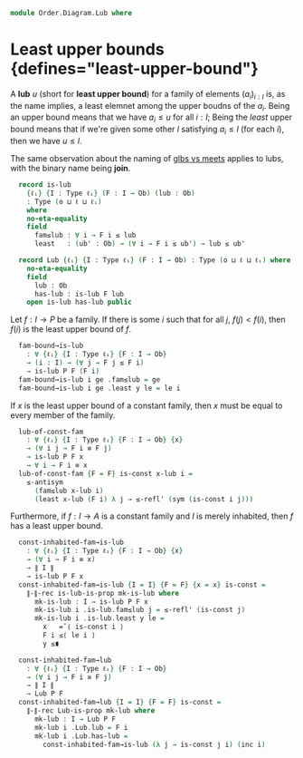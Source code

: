 <!--
```agda
open import Cat.Diagram.Coproduct
open import Cat.Diagram.Initial
open import Cat.Prelude

open import Data.Bool

open import Order.Base
open import Order.Cat

import Order.Reasoning
```
-->

```agda
module Order.Diagram.Lub where
```

<!--
```agda
module _ {o ℓ} (P : Poset o ℓ) where
  open Poset P
```
-->

# Least upper bounds {defines="least-upper-bound"}

A **lub** $u$ (short for **least upper bound**) for a family of
elements $(a_i)_{i : I}$ is, as the name implies, a least elemnet among
the upper boudns of the $a_i$. Being an upper bound means that we have
$a_i \le u$ for all $i : I$; Being the _least_ upper bound means that
if we're given some other $l$ satisfying $a_i \le l$ (for each $i$),
then we have $u \le l$.

The same observation about the naming of [glbs vs meets] applies to
lubs, with the binary name being **join**.

[glbs vs meets]: Order.Diagram.Glb.html

```agda
  record is-lub
    {ℓᵢ} {I : Type ℓᵢ} (F : I → Ob) (lub : Ob)
    : Type (o ⊔ ℓ ⊔ ℓᵢ)
    where
    no-eta-equality
    field
      fam≤lub : ∀ i → F i ≤ lub
      least   : (ub' : Ob) → (∀ i → F i ≤ ub') → lub ≤ ub'

  record Lub {ℓᵢ} {I : Type ℓᵢ} (F : I → Ob) : Type (o ⊔ ℓ ⊔ ℓᵢ) where
    no-eta-equality
    field
      lub : Ob
      has-lub : is-lub F lub
    open is-lub has-lub public
```

<!--
```agda
module _ {o ℓ} {P : Poset o ℓ} where
  open Order.Reasoning P
  open is-lub

  private unquoteDecl eqv = declare-record-iso eqv (quote is-lub)

  is-lub-is-prop
    : ∀ {ℓᵢ} {I : Type ℓᵢ} {F : I → Ob} {lub : Ob}
    → is-prop (is-lub P F lub)
  is-lub-is-prop = Iso→is-hlevel 1 eqv hlevel!

  instance
    H-Level-is-lub
      : ∀ {ℓᵢ} {I : Type ℓᵢ} {F : I → Ob} {lub : Ob} {n}
      → H-Level (is-lub P F lub) (suc n)
    H-Level-is-lub = prop-instance is-lub-is-prop

  lub-unique
    : ∀ {ℓᵢ} {I : Type ℓᵢ} {F : I → Ob} {x y}
    → is-lub P F x → is-lub P F y
    → x ≡ y
  lub-unique {x = x} {y = y} lub lub' = ≤-antisym
    (lub .least y (lub' .fam≤lub))
    (lub' .least x (lub .fam≤lub))

  Lub-is-prop
    : ∀ {ℓᵢ} {I : Type ℓᵢ} {F : I → Ob}
    → is-prop (Lub P F)
  Lub-is-prop p q i .Lub.lub =
    lub-unique (Lub.has-lub p) (Lub.has-lub q) i
  Lub-is-prop {F = F} p q i .Lub.has-lub =
    is-prop→pathp
      (λ i → is-lub-is-prop {lub = lub-unique (Lub.has-lub p) (Lub.has-lub q) i})
      (Lub.has-lub p) (Lub.has-lub q) i

  instance
    H-Level-Lub
      : ∀ {ℓᵢ} {I : Type ℓᵢ} {F : I → Ob} {n}
      → H-Level (Lub P F) (suc n)
    H-Level-Lub = prop-instance Lub-is-prop

  lift-is-lub
    : ∀ {ℓᵢ ℓᵢ'} {I : Type ℓᵢ} {F : I → Ob} {lub}
    → is-lub P F lub → is-lub P (F ⊙ Lift.lower {ℓ = ℓᵢ'}) lub
  lift-is-lub is .fam≤lub (lift ix) = is .fam≤lub ix
  lift-is-lub is .least ub' le = is .least ub' (le ⊙ lift)

  lift-lub
    : ∀ {ℓᵢ ℓᵢ'} {I : Type ℓᵢ} {F : I → Ob}
    → Lub P F → Lub P (F ⊙ Lift.lower {ℓ = ℓᵢ'})
  lift-lub lub .Lub.lub = Lub.lub lub
  lift-lub lub .Lub.has-lub = lift-is-lub (Lub.has-lub lub)

  lower-is-lub
    : ∀ {ℓᵢ ℓᵢ'} {I : Type ℓᵢ} {F : I → Ob} {lub}
    → is-lub P (F ⊙ Lift.lower {ℓ = ℓᵢ'}) lub → is-lub P F lub
  lower-is-lub is .fam≤lub ix = is .fam≤lub (lift ix)
  lower-is-lub is .least ub' le = is .least ub' (le ⊙ Lift.lower)

  lower-lub
    : ∀ {ℓᵢ ℓᵢ'} {I : Type ℓᵢ} {F : I → Ob}
    → Lub P (F ⊙ Lift.lower {ℓ = ℓᵢ'}) → Lub P F
  lower-lub lub .Lub.lub = Lub.lub lub
  lower-lub lub .Lub.has-lub = lower-is-lub (Lub.has-lub lub)
```
-->

<!--
```agda
  module _
    {ℓᵢ ℓᵢ'} {Ix : Type ℓᵢ} {Im : Type ℓᵢ'}
    {f : Ix → Im}
    {F : Im → Ob}
    (surj : is-surjective f)
    where
      cover-preserves-is-lub : ∀ {lub} → is-lub P F lub → is-lub P (F ⊙ f) lub
      cover-preserves-is-lub l .fam≤lub x = l .fam≤lub (f x)
      cover-preserves-is-lub l .least   ub' le = l .least ub' λ i → ∥-∥-proj! do
        (i' , p) ← surj i
        pure (≤-trans (≤-refl' (ap F (sym p))) (le i'))

      cover-preserves-lub : Lub P F → Lub P (F ⊙ f)
      cover-preserves-lub l .Lub.lub = _
      cover-preserves-lub l .Lub.has-lub = cover-preserves-is-lub (l .Lub.has-lub)

      cover-reflects-is-lub : ∀ {lub} → is-lub P (F ⊙ f) lub → is-lub P F lub
      cover-reflects-is-lub l .fam≤lub x = ∥-∥-proj! do
        (y , p) ← surj x
        pure (≤-trans (≤-refl' (ap F (sym p))) (l .fam≤lub y))
      cover-reflects-is-lub l .least ub' le = l .least ub' λ i → le (f i)

      cover-reflects-lub : Lub P (F ⊙ f) → Lub P F
      cover-reflects-lub l .Lub.lub     = _
      cover-reflects-lub l .Lub.has-lub = cover-reflects-is-lub (l .Lub.has-lub)

  cast-is-lub
    : ∀ {ℓᵢ ℓᵢ'} {I : Type ℓᵢ} {I' : Type ℓᵢ'} {F : I → Ob} {G : I' → Ob} {lub}
    → (e : I ≃ I')
    → (∀ i → F i ≡ G (Equiv.to e i))
    → is-lub P F lub
    → is-lub P G lub
  cast-is-lub {G = G} e p has-lub .fam≤lub i' =
    ≤-trans
      (≤-refl' (sym (p (Equiv.from e i') ∙ ap G (Equiv.ε e i'))))
      (has-lub .fam≤lub (Equiv.from e i'))
  cast-is-lub e p has-lub .least ub G≤ub =
    has-lub .least ub (λ i → ≤-trans (≤-refl' (p i)) (G≤ub (Equiv.to e i)))

  cast-is-lubᶠ
    : ∀ {ℓᵢ} {I : Type ℓᵢ} {F G : I → Ob} {lub}
    → (∀ i → F i ≡ G i)
    → is-lub P F lub
    → is-lub P G lub
  cast-is-lubᶠ {lub = lub} p has-lub = cast-is-lub (_ , id-equiv) p has-lub
```
-->

Let $f : I \to P$ be a family. If there is some $i$ such that
for all $j$, $f(j) < f(i)$, then $f(i)$ is the least upper bound of
$f$.

```agda
  fam-bound→is-lub
    : ∀ {ℓᵢ} {I : Type ℓᵢ} {F : I → Ob}
    → (i : I) → (∀ j → F j ≤ F i)
    → is-lub P F (F i)
  fam-bound→is-lub i ge .fam≤lub = ge
  fam-bound→is-lub i ge .least y le = le i
```

If $x$ is the least upper bound of a constant family, then
$x$ must be equal to every member of the family.

```agda
  lub-of-const-fam
    : ∀ {ℓᵢ} {I : Type ℓᵢ} {F : I → Ob} {x}
    → (∀ i j → F i ≡ F j)
    → is-lub P F x
    → ∀ i → F i ≡ x
  lub-of-const-fam {F = F} is-const x-lub i =
    ≤-antisym
      (fam≤lub x-lub i)
      (least x-lub (F i) λ j → ≤-refl' (sym (is-const i j)))
```

Furthermore, if $f : I \to A$ is a constant family and $I$ is merely
inhabited, then $f$ has a least upper bound.

```agda
  const-inhabited-fam→is-lub
    : ∀ {ℓᵢ} {I : Type ℓᵢ} {F : I → Ob} {x}
    → (∀ i → F i ≡ x)
    → ∥ I ∥
    → is-lub P F x
  const-inhabited-fam→is-lub {I = I} {F = F} {x = x} is-const =
    ∥-∥-rec is-lub-is-prop mk-is-lub where
      mk-is-lub : I → is-lub P F x
      mk-is-lub i .is-lub.fam≤lub j = ≤-refl' (is-const j)
      mk-is-lub i .is-lub.least y le =
        x   =˘⟨ is-const i ⟩
        F i ≤⟨ le i ⟩
        y ≤∎

  const-inhabited-fam→lub
    : ∀ {ℓᵢ} {I : Type ℓᵢ} {F : I → Ob}
    → (∀ i j → F i ≡ F j)
    → ∥ I ∥
    → Lub P F
  const-inhabited-fam→lub {I = I} {F = F} is-const =
    ∥-∥-rec Lub-is-prop mk-lub where
      mk-lub : I → Lub P F
      mk-lub i .Lub.lub = F i
      mk-lub i .Lub.has-lub =
        const-inhabited-fam→is-lub (λ j → is-const j i) (inc i)
```
